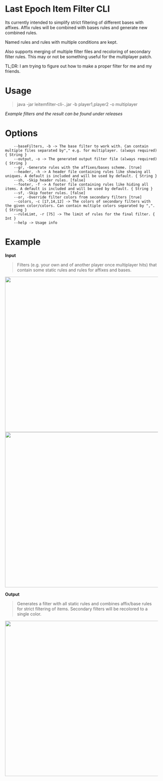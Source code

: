 # Last Epoch Item Filter CLI

Its currently intended to simplify strict filtering of different bases with affixes.
Affix rules will be combined with bases rules and generate new combined rules.

Named rules and rules with multiple conditions are kept.

Also supports merging of multiple filter files and recoloring of secondary filter rules.
This may or not be something useful for the multiplayer patch.

TL;DR: I am trying to figure out how to make a proper filter for me and my friends.

# Usage
> java -jar leitemfilter-cli-*.*.jar -b player1,player2 -o multiplayer

*Example filters and the result can be found under releases*

# Options
```
    --baseFilters, -b -> The base filter to work with. Can contain multiple files separated by"," e.g. for multiplayer. (always required) { String }
    --output, -o -> The generated output filter file (always required) { String }
    --gr, -Generate rules with the affixes/bases scheme. [true]
    --header, -h -> A header file containing rules like showing all uniques. A default is included and will be used by default. { String }
    --sh, -Skip header rules. [false]
    --footer, -f -> A footer file containing rules like hiding all items. A default is included and will be used by default. { String }
    --sf, -Skip footer rules. [false]
    --or, -Override filter colors from secondary filters [true]
    --colors, -c [17,14,12] -> The colors of secondary filters with the given color/colors. Can contain multiple colors separated by ",". { String }
    --ruleLimt, -r [75] -> The limit of rules for the final filter. { Int }
    --help -> Usage info
```

# Example

**Input**
> Filters (e.g. your own and of another player once multiplayer hits) that contain some static rules and rules for affixes and bases.
<img src="images/player1.png?raw=true" width="512">
<img src="images/player2.png?raw=true" width="512">

**Output**
> Generates a filter with all static rules and combines affix/base rules for strict filtering of items.
> Secondary filters will be recolored to a single color.
<img src="images/merge.png?raw=true" width="512">
